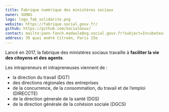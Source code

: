 ```yaml
---
title: Fabrique numérique des ministères sociaux
owner: SGMAS
logo: logo_fab_solidarite.png
website: https://fabrique.social.gouv.fr/
github: https://github.com/SocialGouv/
contact: mailto:yann-fanch.madaule@sg.social.gouv.fr?subject=Incubateurs
address: 39 quai andré Citroën, Paris 15e
---
```


Lancé en 2017, la fabrique des ministères sociaux travaille à **faciliter la vie des citoyens et des agents**. 

Les intrapreneurs et intrapreneuses viennent de :
* la direction du travail (DGT)
* des directions régionales des entreprises
* de la concurrence, de la consommation, du travail et de l’emploi (DIRECCTE)
* de la direction génerale de la santé (DGS)
* de la direction générale de la cohésion sociale (DGCS) 